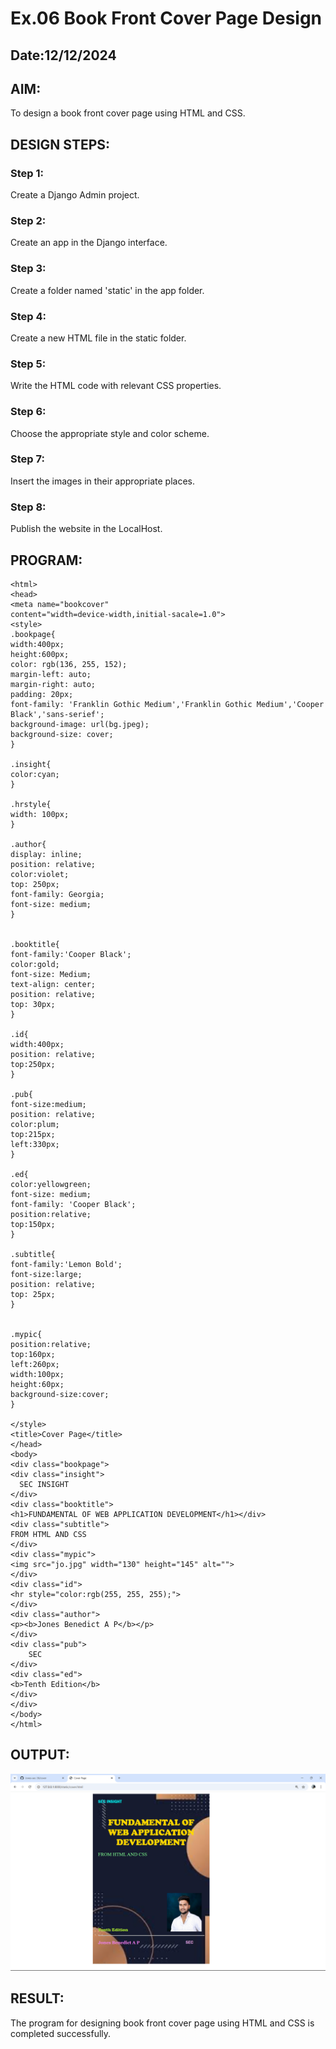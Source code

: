 # Ex.06 Book Front Cover Page Design
## Date:12/12/2024

## AIM:
To design a book front cover page using HTML and CSS.

## DESIGN STEPS:

### Step 1:
Create a Django Admin project.

### Step 2:
Create an app in the Django interface.

### Step 3:
Create a folder named 'static' in the app folder.

### Step 4:
Create a new HTML file in the static folder.

### Step 5:
Write the HTML code with relevant CSS properties.

### Step 6:
Choose the appropriate style and color scheme.

### Step 7:
Insert the images in their appropriate places.

### Step 8:
Publish the website in the LocalHost.

## PROGRAM:
```
<html>
<head>
<meta name="bookcover"
content="width=device-width,initial-sacale=1.0">
<style>
.bookpage{
width:400px;
height:600px;
color: rgb(136, 255, 152);
margin-left: auto;
margin-right: auto;
padding: 20px;
font-family: 'Franklin Gothic Medium','Franklin Gothic Medium','Cooper Black','sans-serief';
background-image: url(bg.jpeg);
background-size: cover;
}

.insight{
color:cyan;
}

.hrstyle{
width: 100px;
}

.author{
display: inline;
position: relative;
color:violet;
top: 250px;
font-family: Georgia;
font-size: medium;
}


.booktitle{
font-family:'Cooper Black';
color:gold;
font-size: Medium;
text-align: center;
position: relative;
top: 30px;
}

.id{
width:400px;
position: relative;
top:250px;
}

.pub{
font-size:medium;
position: relative;
color:plum;
top:215px;
left:330px;
}

.ed{
color:yellowgreen;
font-size: medium;
font-family: 'Cooper Black';
position:relative;
top:150px;
}

.subtitle{
font-family:'Lemon Bold';
font-size:large;
position: relative;
top: 25px;
}


.mypic{
position:relative;
top:160px;
left:260px;
width:100px;
height:60px;
background-size:cover;
}

</style>
<title>Cover Page</title>
</head>
<body>
<div class="bookpage">
<div class="insight">
  SEC INSIGHT
</div>
<div class="booktitle">
<h1>FUNDAMENTAL OF WEB APPLICATION DEVELOPMENT</h1></div>
<div class="subtitle">
FROM HTML AND CSS
</div>
<div class="mypic">
<img src="jo.jpg" width="130" height="145" alt="">
</div>
<div class="id">
<hr style="color:rgb(255, 255, 255);">
</div>
<div class="author">
<p><b>Jones Benedict A P</b></p>
</div>
<div class="pub">
    SEC
</div>
<div class="ed">
<b>Tenth Edition</b>
</div>
</div>
</body>
</html>
```

## OUTPUT:
![alt text](<Screenshot (3).png>)

## RESULT:
The program for designing book front cover page using HTML and CSS is completed successfully.
